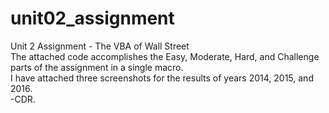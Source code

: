 # unit02_assignment
Unit 2 Assignment - The VBA of Wall Street <br />
The attached code accomplishes the Easy, Moderate, Hard, and Challenge parts of the assignment in a single macro. <br />
I have attached three screenshots for the results of years 2014, 2015, and 2016. <br />
-CDR.
